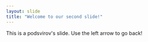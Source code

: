 ```yaml
---
layout: slide
title: "Welcome to our second slide!"
---
```

This is a podsvirov's slide.
Use the left arrow to go back!
